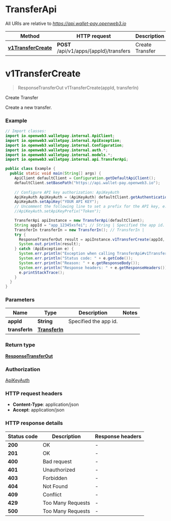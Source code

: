 # TransferApi

All URIs are relative to *https://api.wallet-pay.openweb3.io*

Method | HTTP request | Description
------------- | ------------- | -------------
[**v1TransferCreate**](TransferApi.md#v1TransferCreate) | **POST** /api/v1/apps/{appId}/transfers | Create Transfer


<a name="v1TransferCreate"></a>
# **v1TransferCreate**
> ResponseTransferOut v1TransferCreate(appId, transferIn)

Create Transfer

Create a new transfer.

### Example
```java
// Import classes:
import io.openweb3.walletpay.internal.ApiClient;
import io.openweb3.walletpay.internal.ApiException;
import io.openweb3.walletpay.internal.Configuration;
import io.openweb3.walletpay.internal.auth.*;
import io.openweb3.walletpay.internal.models.*;
import io.openweb3.walletpay.internal.api.TransferApi;

public class Example {
  public static void main(String[] args) {
    ApiClient defaultClient = Configuration.getDefaultApiClient();
    defaultClient.setBasePath("https://api.wallet-pay.openweb3.io");
    
    // Configure API key authorization: ApiKeyAuth
    ApiKeyAuth ApiKeyAuth = (ApiKeyAuth) defaultClient.getAuthentication("ApiKeyAuth");
    ApiKeyAuth.setApiKey("YOUR API KEY");
    // Uncomment the following line to set a prefix for the API key, e.g. "Token" (defaults to null)
    //ApiKeyAuth.setApiKeyPrefix("Token");

    TransferApi apiInstance = new TransferApi(defaultClient);
    String appId = "app_12345xsfei"; // String | Specified the app id.
    TransferIn transferIn = new TransferIn(); // TransferIn | 
    try {
      ResponseTransferOut result = apiInstance.v1TransferCreate(appId, transferIn);
      System.out.println(result);
    } catch (ApiException e) {
      System.err.println("Exception when calling TransferApi#v1TransferCreate");
      System.err.println("Status code: " + e.getCode());
      System.err.println("Reason: " + e.getResponseBody());
      System.err.println("Response headers: " + e.getResponseHeaders());
      e.printStackTrace();
    }
  }
}
```

### Parameters

Name | Type | Description  | Notes
------------- | ------------- | ------------- | -------------
 **appId** | **String**| Specified the app id. |
 **transferIn** | [**TransferIn**](TransferIn.md)|  |

### Return type

[**ResponseTransferOut**](ResponseTransferOut.md)

### Authorization

[ApiKeyAuth](../README.md#ApiKeyAuth)

### HTTP request headers

 - **Content-Type**: application/json
 - **Accept**: application/json

### HTTP response details
| Status code | Description | Response headers |
|-------------|-------------|------------------|
**200** | OK |  -  |
**201** | OK |  -  |
**400** | Bad request |  -  |
**401** | Unauthorized |  -  |
**403** | Forbidden |  -  |
**404** | Not Found |  -  |
**409** | Conflict |  -  |
**429** | Too Many Requests |  -  |
**500** | Too Many Requests |  -  |

